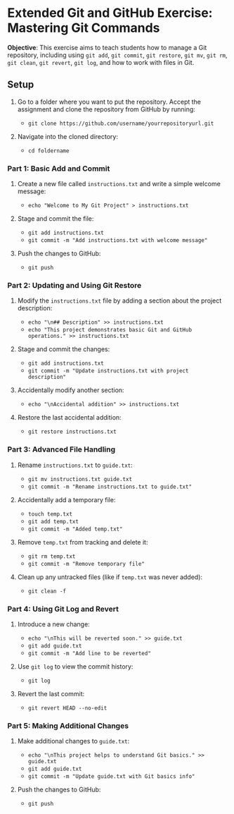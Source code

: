 # Extended Git and GitHub Exercise: Mastering Git Commands

**Objective**: This exercise aims to teach students how to manage a Git repository, including using `git add`, `git commit`, `git restore`, `git mv`, `git rm`, `git clean`, `git revert`, `git log`, and how to work with files in Git.

## Setup

1. Go to a folder where you want to put the repository. Accept the assignment and clone the repository from GitHub by running:
   - `git clone https://github.com/username/yourrepositoryurl.git`

2. Navigate into the cloned directory:
   - `cd foldername`

### Part 1: Basic Add and Commit

1. Create a new file called `instructions.txt` and write a simple welcome message:
   - `echo "Welcome to My Git Project" > instructions.txt`

2. Stage and commit the file:
   - `git add instructions.txt`
   - `git commit -m "Add instructions.txt with welcome message"`

3. Push the changes to GitHub:
   - `git push`

### Part 2: Updating and Using Git Restore

1. Modify the `instructions.txt` file by adding a section about the project description:
   - `echo "\n## Description" >> instructions.txt`
   - `echo "This project demonstrates basic Git and GitHub operations." >> instructions.txt`

2. Stage and commit the changes:
   - `git add instructions.txt`
   - `git commit -m "Update instructions.txt with project description"`

3. Accidentally modify another section:
   - `echo "\nAccidental addition" >> instructions.txt`

4. Restore the last accidental addition:
   - `git restore instructions.txt`

### Part 3: Advanced File Handling

1. Rename `instructions.txt` to `guide.txt`:
   - `git mv instructions.txt guide.txt`
   - `git commit -m "Rename instructions.txt to guide.txt"`

2. Accidentally add a temporary file:
   - `touch temp.txt`
   - `git add temp.txt`
   - `git commit -m "Added temp.txt"`

3. Remove `temp.txt` from tracking and delete it:
   - `git rm temp.txt`
   - `git commit -m "Remove temporary file"`

4. Clean up any untracked files (like if `temp.txt` was never added):
   - `git clean -f`

### Part 4: Using Git Log and Revert

1. Introduce a new change:
   - `echo "\nThis will be reverted soon." >> guide.txt`
   - `git add guide.txt`
   - `git commit -m "Add line to be reverted" `

2. Use `git log` to view the commit history:
   - `git log`

3. Revert the last commit:
   - `git revert HEAD --no-edit`

### Part 5: Making Additional Changes

1. Make additional changes to `guide.txt`:
   - `echo "\nThis project helps to understand Git basics." >> guide.txt`
   - `git add guide.txt`
   - `git commit -m "Update guide.txt with Git basics info"`

2. Push the changes to GitHub:
   - `git push`
